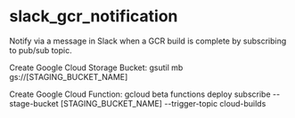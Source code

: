 # slack_gcr_notification

Notify via a message in Slack when a GCR build is complete by subscribing to pub/sub topic.

Create Google Cloud Storage Bucket:
gsutil mb gs://[STAGING_BUCKET_NAME]

Create Google Cloud Function:
gcloud beta functions deploy subscribe --stage-bucket [STAGING_BUCKET_NAME] --trigger-topic cloud-builds
